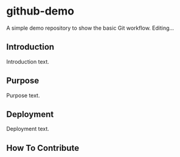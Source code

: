# github-demo

A simple demo repository to show the basic Git workflow.
Editing...

## Introduction

Introduction text.

## Purpose

Purpose text.

## Deployment

Deployment text.

## How To Contribute
